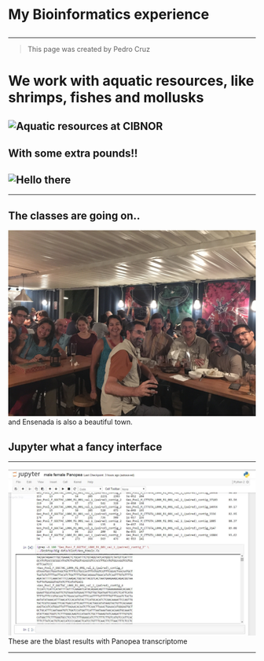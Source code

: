 # My Bioinformatics experience
## 


----------

> This page was created by Pedro Cruz 

# We work with aquatic resources, like shrimps, fishes and mollusks  #
![Aquatic resources at CIBNOR](http://www.cibnor.mx/images/stories/investigacion/pa/acuacultura.jpg)
----------

## With some extra pounds!! ##
![Hello there](http://intranet.cibnor.mx/personal/retratos/pcruz.jpg)
---

----------

## The classes are going on.. ##
![Teacher in action](IMG_8111.JPG)
and Ensenada is also a beautiful town.
## Jupyter what a fancy interface  ##
---
![Some results in Jupyter](jupiter.JPG) 
These are the blast results with Panopea transcriptome

---


